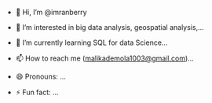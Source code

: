 - 👋 Hi, I’m @imranberry
- 👀 I’m interested in big data analysis, geospatial analysis,...
- 🌱 I’m currently learning SQL for data Science...

- 📫 How to reach me (malikademola1003@gmail.com)...
- 😄 Pronouns: ...
- ⚡ Fun fact: ...

<!---
imranberry/imranberry is a ✨ special ✨ repository because its `README.md` (this file) appears on your GitHub profile.
You can click the Preview link to take a look at your changes.
--->
